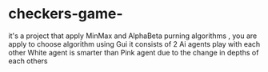 # checkers-game-
it's a project that apply MinMax and AlphaBeta purning algorithms , you are apply to choose algorithm using Gui 
it consists of 2 Ai agents play with each other White agent is smarter than Pink agent
due to the change in depths of each others 
